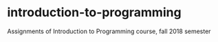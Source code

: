 # introduction-to-programming
Assignments of Introduction to Programming course, fall 2018 semester
